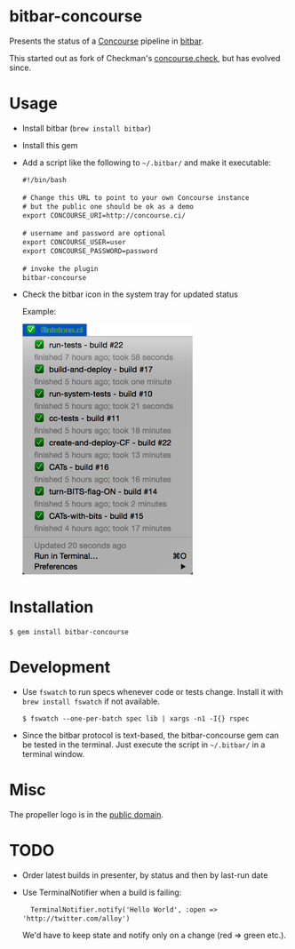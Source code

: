 # bitbar-concourse

Presents the status of a [Concourse](https://concourse.ci/release-notes.html) pipeline in [bitbar](https://github.com/matryer/bitbar).

This started out as fork of Checkman's [concourse.check](https://github.com/cppforlife/checkman/blob/master/scripts/concourse.check), but has evolved since.

# Usage

* Install bitbar (`brew install bitbar`)
* Install this gem
* Add a script like the following to `~/.bitbar/` and make it executable:

  ```
  #!/bin/bash

  # Change this URL to point to your own Concourse instance
  # but the public one should be ok as a demo
  export CONCOURSE_URI=http://concourse.ci/

  # username and password are optional
  export CONCOURSE_USER=user
  export CONCOURSE_PASSWORD=password

  # invoke the plugin
  bitbar-concourse
  ```

* Check the bitbar icon in the system tray for updated status

  Example:

  ![Flintstone CI](public/flintstone.png)

# Installation

    $ gem install bitbar-concourse

# Development

* Use `fswatch` to run specs whenever code or tests change. Install it with `brew install fswatch` if not available.

  ```
  $ fswatch --one-per-batch spec lib | xargs -n1 -I{} rspec
  ```

* Since the bitbar protocol is text-based, the bitbar-concourse gem can be tested in the terminal. Just execute the script in `~/.bitbar/` in a terminal window.

# Misc

The propeller logo is in the [public domain](https://thenounproject.com/search/?q=propeller&i=13111).

# TODO
* Order latest builds in presenter, by status and then by last-run date
* Use TerminalNotifier when a build is failing:

        TerminalNotifier.notify('Hello World', :open => 'http://twitter.com/alloy')

  We'd have to keep state and notify only on a change (red => green etc.).
